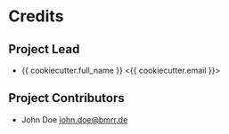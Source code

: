 Credits
=======

Project Lead
----------------

* {{ cookiecutter.full_name }} <{{ cookiecutter.email }}>

Project Contributors
------------

* John Doe <john.doe@bmrr.de>
